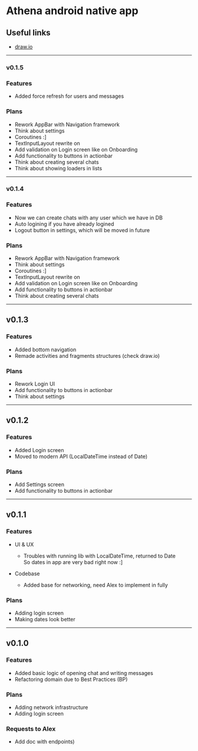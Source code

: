 # Athena android native app

## Useful links

* [draw.io](https://drive.google.com/file/d/1p9IgGZiMAArOcVkxSPel_lH3QpAl-Y8h/view?usp=sharing)

---

### v0.1.5

### Features

* Added force refresh for users and messages

### Plans

* Rework AppBar with Navigation framework
* Think about settings
* Coroutines :]
* TextInputLayout rewrite on
* Add validation on Login screen like on Onboarding
* Add functionality to buttons in actionbar
* Think about creating several chats
* Think about showing loaders in lists

---

### v0.1.4

### Features

* Now we can create chats with any user which we have in DB
* Auto logining if you have already logined
* Logout button in settings, which will be moved in future

### Plans

* Rework AppBar with Navigation framework
* Think about settings
* Coroutines :]
* TextInputLayout rewrite on
* Add validation on Login screen like on Onboarding
* Add functionality to buttons in actionbar
* Think about creating several chats

---

## v0.1.3

### Features

* Added bottom navigation
* Remade activities and fragments structures (check draw.io)

### Plans

* Rework Login UI
* Add functionality to buttons in actionbar
* Think about settings


---

## v0.1.2

### Features

* Added Login screen
* Moved to modern API (LocalDateTime instead of Date)

### Plans

* Add Settings screen
* Add functionality to buttons in actionbar

---

## v0.1.1

### Features

* UI & UX
    * Troubles with running lib with LocalDateTime, returned to Date <br>
      So dates in app are very bad right now :]

* Codebase
    * Added base for networking, need Alex to implement in fully

### Plans

* Adding login screen
* Making dates look better

---

## v0.1.0

### Features

* Added basic logic of opening chat and writing messages
* Refactoring domain due to Best Practices (BP)

### Plans

* Adding network infrastructure
* Adding login screen

### Requests to Alex

* Add doc with endpoints)